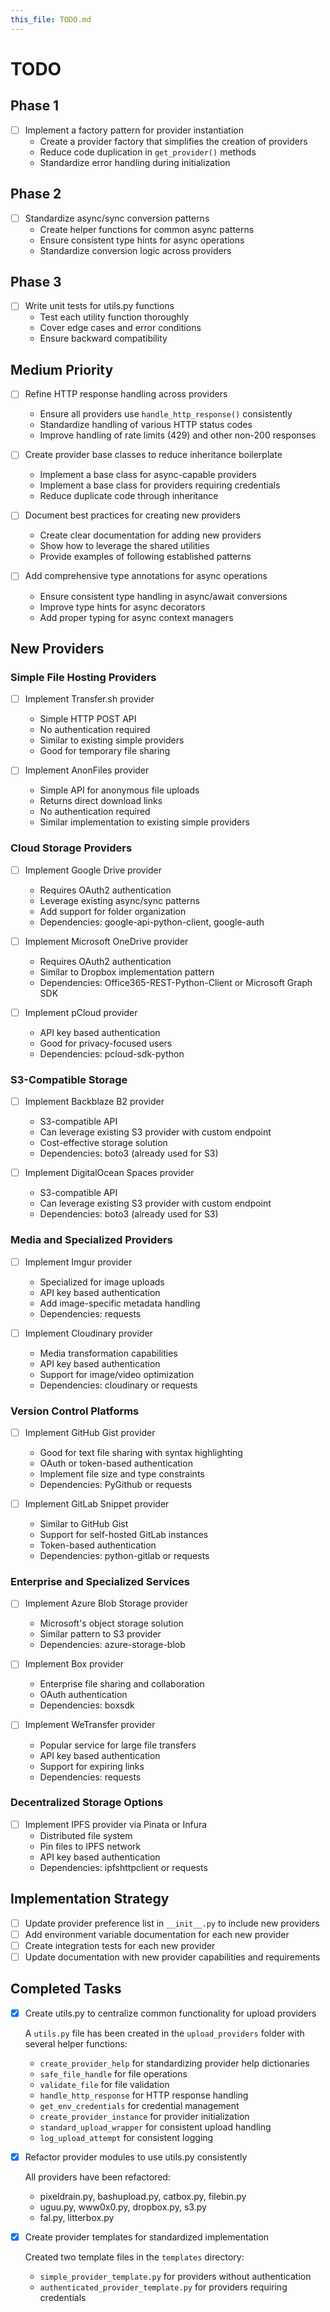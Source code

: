 ```yaml
---
this_file: TODO.md
---
```


# TODO

## Phase 1

- [ ] Implement a factory pattern for provider instantiation
  - Create a provider factory that simplifies the creation of providers
  - Reduce code duplication in `get_provider()` methods
  - Standardize error handling during initialization

## Phase 2

- [ ] Standardize async/sync conversion patterns
  - Create helper functions for common async patterns
  - Ensure consistent type hints for async operations
  - Standardize conversion logic across providers

## Phase 3

- [ ] Write unit tests for utils.py functions
  - Test each utility function thoroughly
  - Cover edge cases and error conditions
  - Ensure backward compatibility

## Medium Priority

- [ ] Refine HTTP response handling across providers
  - Ensure all providers use `handle_http_response()` consistently
  - Standardize handling of various HTTP status codes
  - Improve handling of rate limits (429) and other non-200 responses

- [ ] Create provider base classes to reduce inheritance boilerplate
  - Implement a base class for async-capable providers
  - Implement a base class for providers requiring credentials
  - Reduce duplicate code through inheritance

- [ ] Document best practices for creating new providers
  - Create clear documentation for adding new providers
  - Show how to leverage the shared utilities
  - Provide examples of following established patterns

- [ ] Add comprehensive type annotations for async operations
  - Ensure consistent type handling in async/await conversions
  - Improve type hints for async decorators
  - Add proper typing for async context managers

## New Providers

### Simple File Hosting Providers

- [ ] Implement Transfer.sh provider
  - Simple HTTP POST API
  - No authentication required
  - Similar to existing simple providers
  - Good for temporary file sharing

- [ ] Implement AnonFiles provider
  - Simple API for anonymous file uploads
  - Returns direct download links
  - No authentication required
  - Similar implementation to existing simple providers

### Cloud Storage Providers

- [ ] Implement Google Drive provider
  - Requires OAuth2 authentication
  - Leverage existing async/sync patterns
  - Add support for folder organization
  - Dependencies: google-api-python-client, google-auth

- [ ] Implement Microsoft OneDrive provider
  - Requires OAuth2 authentication
  - Similar to Dropbox implementation pattern
  - Dependencies: Office365-REST-Python-Client or Microsoft Graph SDK

- [ ] Implement pCloud provider
  - API key based authentication
  - Good for privacy-focused users
  - Dependencies: pcloud-sdk-python

### S3-Compatible Storage

- [ ] Implement Backblaze B2 provider
  - S3-compatible API
  - Can leverage existing S3 provider with custom endpoint
  - Cost-effective storage solution
  - Dependencies: boto3 (already used for S3)

- [ ] Implement DigitalOcean Spaces provider
  - S3-compatible API
  - Can leverage existing S3 provider with custom endpoint
  - Dependencies: boto3 (already used for S3)

### Media and Specialized Providers

- [ ] Implement Imgur provider
  - Specialized for image uploads
  - API key based authentication
  - Add image-specific metadata handling
  - Dependencies: requests

- [ ] Implement Cloudinary provider
  - Media transformation capabilities
  - API key based authentication
  - Support for image/video optimization
  - Dependencies: cloudinary or requests

### Version Control Platforms

- [ ] Implement GitHub Gist provider
  - Good for text file sharing with syntax highlighting
  - OAuth or token-based authentication
  - Implement file size and type constraints
  - Dependencies: PyGithub or requests

- [ ] Implement GitLab Snippet provider
  - Similar to GitHub Gist
  - Support for self-hosted GitLab instances
  - Token-based authentication
  - Dependencies: python-gitlab or requests

### Enterprise and Specialized Services

- [ ] Implement Azure Blob Storage provider
  - Microsoft's object storage solution
  - Similar pattern to S3 provider
  - Dependencies: azure-storage-blob

- [ ] Implement Box provider
  - Enterprise file sharing and collaboration
  - OAuth authentication
  - Dependencies: boxsdk

- [ ] Implement WeTransfer provider
  - Popular service for large file transfers
  - API key based authentication
  - Support for expiring links
  - Dependencies: requests

### Decentralized Storage Options

- [ ] Implement IPFS provider via Pinata or Infura
  - Distributed file system
  - Pin files to IPFS network
  - API key based authentication
  - Dependencies: ipfshttpclient or requests

## Implementation Strategy

- [ ] Update provider preference list in `__init__.py` to include new providers
- [ ] Add environment variable documentation for each new provider
- [ ] Create integration tests for each new provider
- [ ] Update documentation with new provider capabilities and requirements

## Completed Tasks

- [x] Create utils.py to centralize common functionality for upload providers
  
  A `utils.py` file has been created in the `upload_providers` folder with several helper functions:
  - `create_provider_help` for standardizing provider help dictionaries
  - `safe_file_handle` for file operations
  - `validate_file` for file validation
  - `handle_http_response` for HTTP response handling
  - `get_env_credentials` for credential management
  - `create_provider_instance` for provider initialization
  - `standard_upload_wrapper` for consistent upload handling
  - `log_upload_attempt` for consistent logging

- [x] Refactor provider modules to use utils.py consistently
  
  All providers have been refactored:
  - pixeldrain.py, bashupload.py, catbox.py, filebin.py
  - uguu.py, www0x0.py, dropbox.py, s3.py
  - fal.py, litterbox.py

- [x] Create provider templates for standardized implementation
  
  Created two template files in the `templates` directory:
  - `simple_provider_template.py` for providers without authentication
  - `authenticated_provider_template.py` for providers requiring credentials